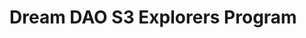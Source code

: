 # Dream DAO S3 Explorers Program

[ ](Dream%20DAO%20S3%20Explorers%20Program%20d2666c92520841cb8b789d11c2524c3e/Untitled%202e0c4f6049534c0eae629b2bf632ce77.csv)